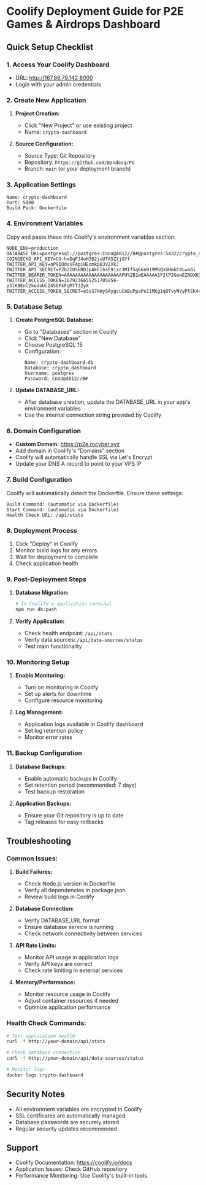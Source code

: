 # Coolify Deployment Guide for P2E Games & Airdrops Dashboard

## Quick Setup Checklist

### 1. Access Your Coolify Dashboard
- URL: http://167.86.79.142:8000
- Login with your admin credentials

### 2. Create New Application
1. **Project Creation:**
   - Click "New Project" or use existing project
   - Name: `crypto-dashboard`

2. **Source Configuration:**
   - Source Type: Git Repository
   - Repository: `https://github.com/Bandozq/PO`
   - Branch: `main` (or your deployment branch)

### 3. Application Settings
```
Name: crypto-dashboard
Port: 5000
Build Pack: Dockerfile
```

### 4. Environment Variables
Copy and paste these into Coolify's environment variables section:

```
NODE_ENV=production
DATABASE_URL=postgresql://postgres:Cnoa@4812//B#@postgres:5432/crypto_dashboard
COINGECKO_API_KEY=CG-hxDqPJ4oH3D2juUTA5ZtjGYf
TWITTER_API_KEY=oP9IUdesFApiHEzmkpBJV2XkJ
TWITTER_API_SECRET=PZb2IOSERDJpAkFlbsF9jzc3MIf5q66n919MSQsGHmkC8LwoGi
TWITTER_BEARER_TOKEN=AAAAAAAAAAAAAAAAAAAAAFH%2B1wEAAAAA1F2tP2GowEZNDXKS5OBBV8vmoog%3DlCDfqt0n3ozJPm6Kssjpgpwvd5IzJOnkPLw6b2u15ZFTclwEPR
TWITTER_ACCESS_TOKEN=1679236655251705856-p3lK9Enl2kedoUcZ45OFkFqMfTJ2yX
TWITTER_ACCESS_TOKEN_SECRET=eSsS7kWySAygcuCmBuPpaPe11MKg1qOTvyNVyPtEK4vQp
```

### 5. Database Setup
1. **Create PostgreSQL Database:**
   - Go to "Databases" section in Coolify
   - Click "New Database"
   - Choose PostgreSQL 15
   - Configuration:
     ```
     Name: crypto-dashboard-db
     Database: crypto_dashboard
     Username: postgres
     Password: Cnoa@4812//B#
     ```

2. **Update DATABASE_URL:**
   - After database creation, update the DATABASE_URL in your app's environment variables
   - Use the internal connection string provided by Coolify

### 6. Domain Configuration
- **Custom Domain:** https://p2e.rocyber.xyz
- Add domain in Coolify's "Domains" section
- Coolify will automatically handle SSL via Let's Encrypt
- Update your DNS A record to point to your VPS IP

### 7. Build Configuration
Coolify will automatically detect the Dockerfile. Ensure these settings:

```
Build Command: (automatic via Dockerfile)
Start Command: (automatic via Dockerfile)
Health Check URL: /api/stats
```

### 8. Deployment Process
1. Click "Deploy" in Coolify
2. Monitor build logs for any errors
3. Wait for deployment to complete
4. Check application health

### 9. Post-Deployment Steps
1. **Database Migration:**
   ```bash
   # In Coolify's application terminal
   npm run db:push
   ```

2. **Verify Application:**
   - Check health endpoint: `/api/stats`
   - Verify data sources: `/api/data-sources/status`
   - Test main functionality

### 10. Monitoring Setup
1. **Enable Monitoring:**
   - Turn on monitoring in Coolify
   - Set up alerts for downtime
   - Configure resource monitoring

2. **Log Management:**
   - Application logs available in Coolify dashboard
   - Set log retention policy
   - Monitor error rates

### 11. Backup Configuration
1. **Database Backups:**
   - Enable automatic backups in Coolify
   - Set retention period (recommended: 7 days)
   - Test backup restoration

2. **Application Backups:**
   - Ensure your Git repository is up to date
   - Tag releases for easy rollbacks

## Troubleshooting

### Common Issues:
1. **Build Failures:**
   - Check Node.js version in Dockerfile
   - Verify all dependencies in package.json
   - Review build logs in Coolify

2. **Database Connection:**
   - Verify DATABASE_URL format
   - Ensure database service is running
   - Check network connectivity between services

3. **API Rate Limits:**
   - Monitor API usage in application logs
   - Verify API keys are correct
   - Check rate limiting in external services

4. **Memory/Performance:**
   - Monitor resource usage in Coolify
   - Adjust container resources if needed
   - Optimize application performance

### Health Check Commands:
```bash
# Test application health
curl -f http://your-domain/api/stats

# Check database connection
curl -f http://your-domain/api/data-sources/status

# Monitor logs
docker logs crypto-dashboard
```

## Security Notes
- All environment variables are encrypted in Coolify
- SSL certificates are automatically managed
- Database passwords are securely stored
- Regular security updates recommended

## Support
- Coolify Documentation: https://coolify.io/docs
- Application Issues: Check GitHub repository
- Performance Monitoring: Use Coolify's built-in tools
